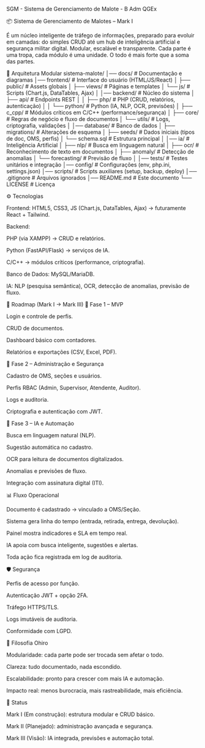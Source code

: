 SGM - Sistema de Gerenciamento de Malote - B Adm QGEx

📦 Sistema de Gerenciamento de Malotes – Mark I

É um núcleo inteligente de tráfego de informações, preparado para evoluir em camadas: do simples CRUD até um hub de inteligência artificial e segurança militar digital.
Modular, escalável e transparente.
Cada parte é uma tropa, cada módulo é uma unidade. O todo é mais forte que a soma das partes.

🧩 Arquitetura Modular
sistema-malote/
│── docs/                  # Documentação e diagramas
│── frontend/              # Interface do usuário (HTML/JS/React)
│   ├── public/            # Assets globais
│   ├── views/             # Páginas e templates
│   └── js/                # Scripts (Chart.js, DataTables, Ajax)
│
│── backend/               # Núcleo do sistema
│   ├── api/               # Endpoints REST
│   │   ├── php/           # PHP (CRUD, relatórios, autenticação)
│   │   └── python/        # Python (IA, NLP, OCR, previsões)
│   ├── c_cpp/             # Módulos críticos em C/C++ (performance/segurança)
│   ├── core/              # Regras de negócio e fluxo de documentos
│   └── utils/             # Logs, criptografia, validações
│
│── database/              # Banco de dados
│   ├── migrations/        # Alterações de esquema
│   ├── seeds/             # Dados iniciais (tipos de doc, OMS, perfis)
│   └── schema.sql         # Estrutura principal
│
│── ia/                    # Inteligência Artificial
│   ├── nlp/               # Busca em linguagem natural
│   ├── ocr/               # Reconhecimento de texto em documentos
│   ├── anomaly/           # Detecção de anomalias
│   └── forecasting/       # Previsão de fluxo
│
│── tests/                 # Testes unitários e integração
│── config/                # Configurações (env, php.ini, settings.json)
│── scripts/               # Scripts auxiliares (setup, backup, deploy)
│── .gitignore             # Arquivos ignorados
│── README.md              # Este documento
└── LICENSE                # Licença

⚙️ Tecnologias

Frontend: HTML5, CSS3, JS (Chart.js, DataTables, Ajax) → futuramente React + Tailwind.

Backend:

PHP (via XAMPP) → CRUD e relatórios.

Python (FastAPI/Flask) → serviços de IA.

C/C++ → módulos críticos (performance, criptografia).

Banco de Dados: MySQL/MariaDB.

IA: NLP (pesquisa semântica), OCR, detecção de anomalias, previsão de fluxo.

🚀 Roadmap (Mark I → Mark III)
🔹 Fase 1 – MVP

Login e controle de perfis.

CRUD de documentos.

Dashboard básico com contadores.

Relatórios e exportações (CSV, Excel, PDF).

🔹 Fase 2 – Administração e Segurança

Cadastro de OMS, seções e usuários.

Perfis RBAC (Admin, Supervisor, Atendente, Auditor).

Logs e auditoria.

Criptografia e autenticação com JWT.

🔹 Fase 3 – IA e Automação

Busca em linguagem natural (NLP).

Sugestão automática no cadastro.

OCR para leitura de documentos digitalizados.

Anomalias e previsões de fluxo.

Integração com assinatura digital (ITI).

📊 Fluxo Operacional

Documento é cadastrado → vinculado a OMS/Seção.

Sistema gera linha do tempo (entrada, retirada, entrega, devolução).

Painel mostra indicadores e SLA em tempo real.

IA apoia com busca inteligente, sugestões e alertas.

Toda ação fica registrada em log de auditoria.

🛡️ Segurança

Perfis de acesso por função.

Autenticação JWT + opção 2FA.

Tráfego HTTPS/TLS.

Logs imutáveis de auditoria.

Conformidade com LGPD.

📖 Filosofia Ohiro

Modularidade: cada parte pode ser trocada sem afetar o todo.

Clareza: tudo documentado, nada escondido.

Escalabilidade: pronto para crescer com mais IA e automação.

Impacto real: menos burocracia, mais rastreabilidade, mais eficiência.

📌 Status

Mark I (Em construção): estrutura modular e CRUD básico.

Mark II (Planejado): administração avançada e segurança.

Mark III (Visão): IA integrada, previsões e automação total.